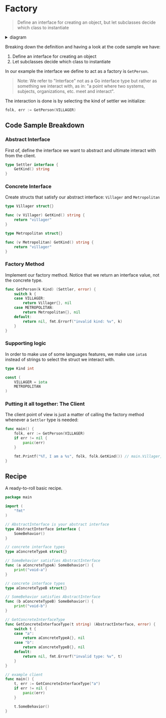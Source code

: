 # Factory

> Define an interface for creating an object, but let subclasses decide which class to instantiate

<details>
<summary>diagram</summary>
<br>

```
┌──────────────┐                      ┌──────────────┐             
│              │                      │              │             
│    Client    │─────────────────────▶│   Factory    │             
│              │                      │              │             
└──────────────┘                      └──────────────┘             
                                              △
                                              │
                                              │                   
                                      ┌───────────────┐            
                                      │               │            
                                      │    Settler    │            
                                      │               │            
                                      └───────────────┘            
                                              △
                                              │
                                  ┌ ─ ─ ─ ─ ─ ┴ ─ ─ ─ ─ ─ ┐        
                                                                   
                                  │                       │        
                          ┌───────────────┐       ┌───────────────┐
                          │               │       │               │
                          │   Villager    │       │ Metropolitan  │
                          │               │       │               │
                          └───────────────┘       └───────────────┘
```

</details>

Breaking down the definition and having a look at the code sample we have:

1. Define an interface for creating an object
2. Let subclasses decide which class to instantiate

In our example the interface we define to act as a factory is `GetPerson`.

> Note: We refer to "Interface" not as a Go interface type but rather as something we interact with, as in: "a point where two systems, subjects, organizations, etc. meet and interact".

The interaction is done is by selecting the kind of settler we initialize:

```go
folk, err := GetPerson(VILLAGER)
```

## Code Sample Breakdown

### Abstract Interface
First of, define the interface we want to abstract and ultimate interact with from the client.

```go
type Settler interface {
	GetKind() string
}
```

### Concrete Interface
Create structs that satisfy our abstract interface: `Villager` and `Metropolitan`

```go
type Villager struct{}

func (v Villager) GetKind() string {
	return "villager"
}
```

```go
type Metropolitan struct{}

func (v Metropolitan) GetKind() string {
	return "villager"
}
```

### Factory Method
Implement our factory method. Notice that we return an interface value, not the concrete type.

```go
func GetPerson(k Kind) (Settler, error) {
	switch k {
	case VILLAGER:
		return Villager{}, nil
	case METROPOLITAN:
		return Metropolitan{}, nil
	default:
		return nil, fmt.Errorf("invalid kind: %v", k)
	}
}
```

### Supporting logic

In order to make use of some languages features, we make use `iota`s instead of strings to select the struct we interact with.

```go
type Kind int

const (
	VILLAGER = iota
	METROPOLITAN
)
```

### Putting it all together: The Client
The client point of view is just a matter of calling the factory method whenever a `Settler` type is needed:

```go
func main() {
	folk, err := GetPerson(VILLAGER)
	if err != nil {
		panic(err)
	}

	fmt.Printf("%T, I am a %s", folk, folk.GetKind()) // main.Villager, I am a villager
}
```

## Recipe

A ready-to-roll basic recipe.

```go
package main

import (
	"fmt"
)

// AbstractInterface is your abstract interface
type AbstractInterface interface {
	SomeBehavior()
}

// concrete interface types
type aConcreteTypeA struct{}

// SomeBehavior satisfies AbstractInterface
func (a aConcreteTypeA) SomeBehavior() {
	print("void-a")
}

// concrete interface types
type aConcreteTypeB struct{}

// SomeBehavior satisfies AbstractInterface
func (b aConcreteTypeB) SomeBehavior() {
	print("void-b")
}

// GetConcreteInterfaceType
func GetConcreteInterfaceType(t string) (AbstractInterface, error) {
	switch t {
	case "a":
		return aConcreteTypeA{}, nil
	case "b":
		return aConcreteTypeB{}, nil
	default:
		return nil, fmt.Errorf("invalid type: %v", t)
	}
}

// example client
func main() {
	t, err := GetConcreteInterfaceType("a")
	if err != nil {
		panic(err)
	}

	t.SomeBehavior()
}
```